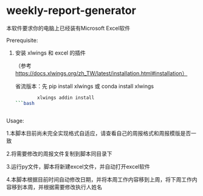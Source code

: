 # weekly-report-generator
本软件要求你的电脑上已经装有Microsoft Excel软件

Prerequisite:
1. 安装 xlwings 和 excel 的插件

   （参考 https://docs.xlwings.org/zh_TW/latest/installation.html#installation）
   
      省流版本：先 
              pip install xlwings 或 conda install xlwings
      ```bash
              xlwings addin install
      ```bash
              
Usage:

1.本脚本目前尚未完全实现格式自适应，请查看自己的周报格式和周报模版是否一致

2.将需要修改的周报文件复制到脚本同目录下

3.运行py文件，脚本将新建excel文件，并自动打开excel软件

4.本脚本根据目前时间自动修改日期，并将本周工作内容移到上周，将下周工作内容移到本周，并根据需要修改执行人姓名

